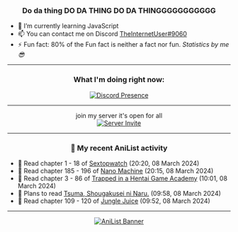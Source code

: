 <div align="center">

### Do da thing DO DA THING DO DA THINGGGGGGGGGGG
</div>

- 🌱 I’m currently learning JavaScript
- 📫 You can contact me on Discord [TheInternetUser#9060](https://discord.com/users/534117072796385300)
- ⚡ Fun fact: 80% of the Fun fact is neither a fact nor fun. _Statistics by me 😎_
<hr>

<div align="center">

### What I'm doing right now:
[![Discord Presence](https://lanyard.cnrad.dev/api/534117072796385300)](https://discord.com/users/534117072796385300)
<hr>

join my server it's open for all <br>
[![Server Invite](https://invidget.switchblade.xyz/bfYgVHxrSs)](https://discord.gg/bfYgVHxrSs)

<hr>
  
### 🌸 My recent AniList activity

</div>

<!-- ANILIST_ACTIVITY:start -->

-   📖 Read chapter 1 - 18 of [Sextopwatch](https://anilist.co/manga/152411) (20:20, 08 March 2024)
-   📖 Read chapter 185 - 196 of [Nano Machine](https://anilist.co/manga/120980) (20:15, 08 March 2024)
-   📖 Read chapter 3 - 86 of [Trapped in a Hentai Game Academy](https://anilist.co/manga/151601) (10:01, 08 March 2024)
-   📖 Plans to read [Tsuma, Shougakusei ni Naru.](https://anilist.co/manga/109047) (09:58, 08 March 2024)
-   📖 Read chapter 109 - 120 of [Jungle Juice](https://anilist.co/manga/128882) (09:52, 08 March 2024)

<!-- ANILIST_ACTIVITY:end -->
<hr>

<div align="center">

[![AniList Banner](https://img.anili.st/User/929966)](https://anilist.co/user/TheInternetUser)

<!-- ![Profile views](https://gpvc.arturio.dev/TheInternetUse7) Since 2023-01-09 -->
<br>


</div>

